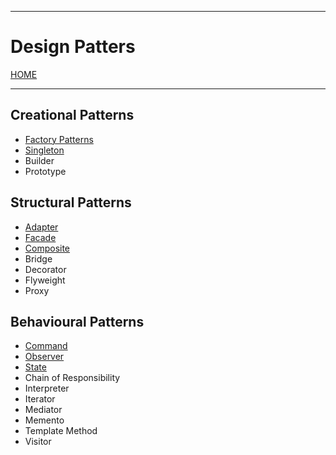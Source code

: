 
------
# Design Patters

[HOME](/README.md)

---

## Creational Patterns

- [Factory Patterns](data/Factory.md)
- [Singleton](data/Singleton.md)
- Builder
- Prototype


## Structural Patterns

- [Adapter](data/Adapter.md)
- [Facade](data/Facade.md)
- [Composite](data/Composite.md)
- Bridge
- Decorator
- Flyweight
- Proxy

## Behavioural Patterns

- [Command](data/Command.md)
- [Observer](data/Observer.md)
- [State](data/State.md)
- Chain of Responsibility
- Interpreter
- Iterator
- Mediator
- Memento
- Template Method
- Visitor


